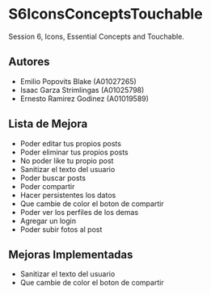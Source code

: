 # S6IconsConceptsTouchable
Session 6, Icons, Essential Concepts and Touchable.

## Autores
* Emilio Popovits Blake (A01027265)
* Isaac Garza Strimlingas (A01025798)
* Ernesto Ramirez Godinez (A01019589)

## Lista de Mejora
* Poder editar tus propios posts
* Poder eliminar tus propios posts
* No poder like tu propio post
* Sanitizar el texto del usuario
* Poder buscar posts
* Poder compartir
* Hacer persistentes los datos
* Que cambie de color el boton de compartir
* Poder ver los perfiles de los demas
* Agregar un login
* Poder subir fotos al post

## Mejoras Implementadas
* Sanitizar el texto del usuario
* Que cambie de color el boton de compartir